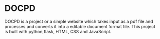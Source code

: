 # DOCPD 
DOCPD is a project or a simple website which takes input as a pdf file and processes and converts it into a editable document format file. This project is built with python,flask, HTML, CSS and JavaScript.
